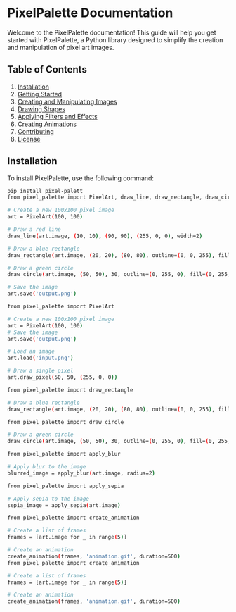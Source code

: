 # PixelPalette Documentation

Welcome to the PixelPalette documentation! This guide will help you get started with PixelPalette, a Python library designed to simplify the creation and manipulation of pixel art images.

## Table of Contents

1. [Installation](#installation)
2. [Getting Started](#getting-started)
3. [Creating and Manipulating Images](#creating-and-manipulating-images)
4. [Drawing Shapes](#drawing-shapes)
5. [Applying Filters and Effects](#applying-filters-and-effects)
6. [Creating Animations](#creating-animations)
7. [Contributing](#contributing)
8. [License](#license)

## Installation

To install PixelPalette, use the following command:

```bash
pip install pixel-palett
from pixel_palette import PixelArt, draw_line, draw_rectangle, draw_circle

# Create a new 100x100 pixel image
art = PixelArt(100, 100)

# Draw a red line
draw_line(art.image, (10, 10), (90, 90), (255, 0, 0), width=2)

# Draw a blue rectangle
draw_rectangle(art.image, (20, 20), (80, 80), outline=(0, 0, 255), fill=(0, 0, 255))

# Draw a green circle
draw_circle(art.image, (50, 50), 30, outline=(0, 255, 0), fill=(0, 255, 0))

# Save the image
art.save('output.png')

from pixel_palette import PixelArt

# Create a new 100x100 pixel image
art = PixelArt(100, 100)
# Save the image
art.save('output.png')

# Load an image
art.load('input.png')

# Draw a single pixel
art.draw_pixel(50, 50, (255, 0, 0))

from pixel_palette import draw_rectangle

# Draw a blue rectangle
draw_rectangle(art.image, (20, 20), (80, 80), outline=(0, 0, 255), fill=(0, 0, 255))

from pixel_palette import draw_circle

# Draw a green circle
draw_circle(art.image, (50, 50), 30, outline=(0, 255, 0), fill=(0, 255, 0))

from pixel_palette import apply_blur

# Apply blur to the image
blurred_image = apply_blur(art.image, radius=2)

from pixel_palette import apply_sepia

# Apply sepia to the image
sepia_image = apply_sepia(art.image)

from pixel_palette import create_animation

# Create a list of frames
frames = [art.image for _ in range(5)]

# Create an animation
create_animation(frames, 'animation.gif', duration=500)
from pixel_palette import create_animation

# Create a list of frames
frames = [art.image for _ in range(5)]

# Create an animation
create_animation(frames, 'animation.gif', duration=500)

